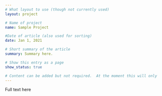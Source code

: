 ```yaml
---
# What layout to use (though not currently used)
layout: project

# Name of project
name: Sample Project

#Date of article (also used for sorting)
date: Jan 1, 2021

# Short summary of the article
summary: Summary here.

# Show this entry as a page
show_status: true

# Content can be added but not required.  At the moment this will only show on the home page area.
---
```

Full text here